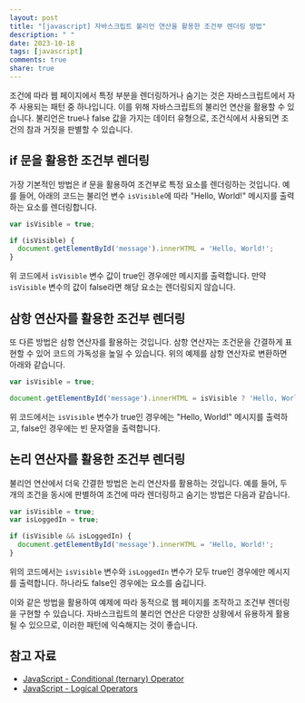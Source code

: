 ```yaml
---
layout: post
title: "[javascript] 자바스크립트 불리언 연산을 활용한 조건부 렌더링 방법"
description: " "
date: 2023-10-18
tags: [javascript]
comments: true
share: true
---
```


조건에 따라 웹 페이지에서 특정 부분을 렌더링하거나 숨기는 것은 자바스크립트에서 자주 사용되는 패턴 중 하나입니다. 이를 위해 자바스크립트의 불리언 연산을 활용할 수 있습니다. 불리언은 true나 false 값을 가지는 데이터 유형으로, 조건식에서 사용되면 조건의 참과 거짓을 판별할 수 있습니다.

## if 문을 활용한 조건부 렌더링

가장 기본적인 방법은 if 문을 활용하여 조건부로 특정 요소를 렌더링하는 것입니다. 예를 들어, 아래의 코드는 불리언 변수 `isVisible`에 따라 "Hello, World!" 메시지를 출력하는 요소를 렌더링합니다.

```javascript
var isVisible = true;

if (isVisible) {
  document.getElementById('message').innerHTML = 'Hello, World!';
}
```

위 코드에서 `isVisible` 변수 값이 true인 경우에만 메시지를 출력합니다. 만약 `isVisible` 변수의 값이 false라면 해당 요소는 렌더링되지 않습니다.

## 삼항 연산자를 활용한 조건부 렌더링

또 다른 방법은 삼항 연산자를 활용하는 것입니다. 삼항 연산자는 조건문을 간결하게 표현할 수 있어 코드의 가독성을 높일 수 있습니다. 위의 예제를 삼항 연산자로 변환하면 아래와 같습니다.

```javascript
var isVisible = true;

document.getElementById('message').innerHTML = isVisible ? 'Hello, World!' : '';
```

위 코드에서는 `isVisible` 변수가 true인 경우에는 "Hello, World!" 메시지를 출력하고, false인 경우에는 빈 문자열을 출력합니다.

## 논리 연산자를 활용한 조건부 렌더링

불리언 연산에서 더욱 간결한 방법은 논리 연산자를 활용하는 것입니다. 예를 들어, 두 개의 조건을 동시에 판별하여 조건에 따라 렌더링하고 숨기는 방법은 다음과 같습니다.

```javascript
var isVisible = true;
var isLoggedIn = true;

if (isVisible && isLoggedIn) {
  document.getElementById('message').innerHTML = 'Hello, World!';
}
```

위의 코드에서는 `isVisible` 변수와 `isLoggedIn` 변수가 모두 true인 경우에만 메시지를 출력합니다. 하나라도 false인 경우에는 요소를 숨깁니다.

이와 같은 방법을 활용하여 예제에 따라 동적으로 웹 페이지를 조작하고 조건부 렌더링을 구현할 수 있습니다. 자바스크립트의 불리언 연산은 다양한 상황에서 유용하게 활용될 수 있으므로, 이러한 패턴에 익숙해지는 것이 좋습니다.

## 참고 자료

- [JavaScript - Conditional (ternary) Operator](https://developer.mozilla.org/en-US/docs/Web/JavaScript/Reference/Operators/Conditional_Operator)
- [JavaScript - Logical Operators](https://developer.mozilla.org/en-US/docs/Web/JavaScript/Reference/Operators/Logical_Operators)
